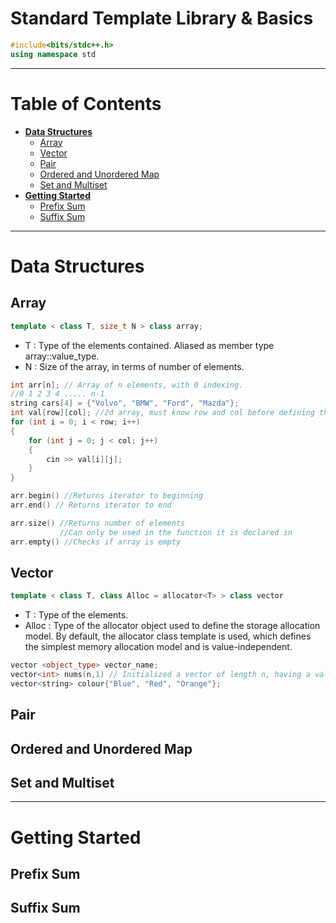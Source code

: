 # Standard Template Library & Basics
```c++
#include<bits/stdc++.h>
using namespace std
```
---
# Table of Contents
- **[Data Structures](#data-structures)**
    - [Array](#array)
    - [Vector](#vector)
    - [Pair](#pair)
    - [Ordered and Unordered Map](#ordered-and-unordered-nap)
    - [Set and Multiset](#set-and-nultiset)
- **[Getting Started](#getting-started)**
    - [Prefix Sum](#prefix-sum)
    - [Suffix Sum](#suffix-sum)
---

# Data Structures

## Array
```c++
template < class T, size_t N > class array;
```
- T : Type of the elements contained. Aliased as member type array::value_type.
- N : Size of the array, in terms of number of elements.
```c++
int arr[n]; // Array of n elements, with 0 indexing.
//0 1 2 3 4 ..... n-1
string cars[4] = {"Volvo", "BMW", "Ford", "Mazda"};
int val[row][col]; //2d array, must know row and col before defining this
for (int i = 0; i < row; i++)                 
{
    for (int j = 0; j < col; j++)
    {
        cin >> val[i][j]; 
    }   
}
```
```c++
arr.begin() //Returns iterator to beginning
arr.end() // Returns iterator to end

arr.size() //Returns number of elements 
           //Can only be used in the function it is declared in
arr.empty() //Checks if array is empty
```

## Vector
```c++
template < class T, class Alloc = allocator<T> > class vector
```
- T : Type of the elements.
- Alloc : Type of the allocator object used to define the storage allocation model. By default, the allocator class template is used, which defines the simplest memory allocation model and is value-independent.

```c++
vector <object_type> vector_name;
vector<int> nums(n,1) // Initialized a vector of length n, having a value 1
vector<string> colour{"Blue", "Red", "Orange"};
```

## Pair


## Ordered and Unordered Map


## Set and Multiset

---
# Getting Started

## Prefix Sum

## Suffix Sum

